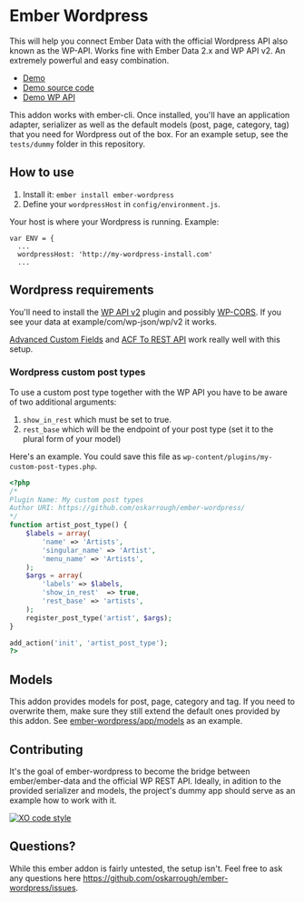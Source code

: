 # Ember Wordpress

This will help you connect Ember Data with the official Wordpress API also known as the WP-API. Works fine with Ember Data 2.x and WP API v2. An extremely powerful and easy combination.

- [Demo](http://ember-wordpress.surge.sh/)
- [Demo source code](https://github.com/oskarrough/ember-wordpress/tree/master/tests/dummy/app)
- [Demo WP API](http://dev-ember-wordpress.pantheon.io/wp-json/wp/v2/)

This addon works with ember-cli. Once installed, you'll have an application adapter, serializer as well as the default models (post, page, category, tag) that you need for Wordpress out of the box. For an example setup, see the `tests/dummy` folder in this repository.

## How to use

1. Install it: `ember install ember-wordpress`
2. Define your `wordpressHost` in `config/environment.js`.

Your host is where your Wordpress is running. Example:

```
var ENV = {
  ...
  wordpressHost: 'http://my-wordpress-install.com'
  ...
```

## Wordpress requirements

You'll need to install the [WP API v2](https://wordpress.org/plugins/rest-api/) plugin and possibly [WP-CORS](https://wordpress.org/plugins/wp-cors/). If you see your data at example/com/wp-json/wp/v2 it works.

[Advanced Custom Fields](https://wordpress.org/plugins/advanced-custom-fields/) and [ACF To REST API](https://wordpress.org/plugins/acf-to-rest-api/) work really well with this setup.

### Wordpress custom post types

To use a custom post type together with the WP API you have to be aware of two additional arguments:

1. `show_in_rest` which must be set to true.
2. `rest_base` which will be the endpoint of your post type (set it to the plural form of your model)

Here's an example. You could save this file as `wp-content/plugins/my-custom-post-types.php`.

```php
<?php 
/*
Plugin Name: My custom post types
Author URI: https://github.com/oskarrough/ember-wordpress/
*/
function artist_post_type() {
	$labels = array(
		'name' => 'Artists',
		'singular_name' => 'Artist',
		'menu_name' => 'Artists',
	);
	$args = array(
		'labels' => $labels,
		'show_in_rest'	=> true,
		'rest_base' => 'artists',
	);
	register_post_type('artist', $args);
}

add_action('init', 'artist_post_type');
?>
```

## Models

This addon provides models for post, page, category and tag. If you need to overwrite them, make sure they still extend the default ones provided by this addon. See [ember-wordpress/app/models](https://github.com/oskarrough/ember-wordpress/tree/master/app/models) as an example.

## Contributing

It's the goal of ember-wordpress to become the bridge between ember/ember-data and the official WP REST API. Ideally, in adition to the provided serializer and models, the project's dummy app should serve as an example how to work with it.

[![XO code style](https://img.shields.io/badge/code_style-XO-5ed9c7.svg)](https://github.com/sindresorhus/xo)

## Questions?

While this ember addon is fairly untested, the setup isn't. Feel free to ask any questions here https://github.com/oskarrough/ember-wordpress/issues.
